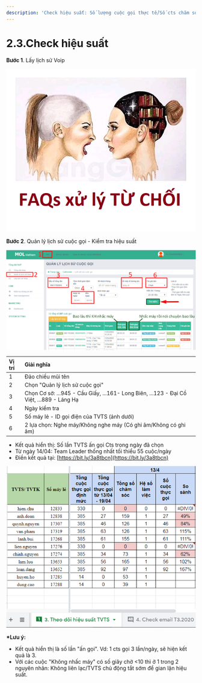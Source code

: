 ```yaml
---
description: 'Check hiệu suất: Số lượng cuộc gọi thực tế/Số cts chăm sóc.'
---
```


# 2.3.Check hiệu suất

**Bước 1**. Lấy lịch sử Voip 

![B&#x1B0;&#x1EDB;c 1. Ch&#x1EC9; l&#x1EA5;y &#x111;&#x1B0;&#x1EE3;c 1 ng&#xE0;y/1 l&#x1EA7;n](../../.gitbook/assets/1%20%281%29.png)

**Bước 2**. Quản lý lịch sử cuộc gọi - Kiểm tra hiệu suất

![](../../.gitbook/assets/2%20%281%29.png)

| Vị trí | Giải nghĩa |
| :--- | :--- |
| 1 | Đảo chiều mũi tên |
| 2 | Chọn "Quản lý lịch sử cuộc gọi" |
| 3 | Chọn Cơ sở: ...945 - Cầu Giấy, ...161- Long Biên,  ...123 - Đại Cồ Việt, ...889 - Láng Hạ |
| 4 | Ngày kiểm tra |
| 5 | Số máy lẻ - ID gọi điện của TVTS \(ảnh dưới\) |
| 6 | 2 lựa chọn: Nghe máy/Không nghe máy  \(Có ghi âm/Không có ghi âm\) |

* Kết quả hiển thị: Số lần TVTS ấn gọi Cts trong ngày đã chọn
* Từ ngày 14/04: Team Leader thống nhất tối thiểu 55 cuộc/ngày
* Điền kết quả tại: [https://bit.ly/3a8tbcn](https://bit.ly/3a8tbcn)

![](../../.gitbook/assets/3%20%282%29.png)

**\*Lưu ý:** 

* Kết quả hiển thị là số lần "ấn gọi". Vd: 1 cts gọi 3 lần/ngày, sẽ hiện kết quả là 3.
* Với các cuộc "Không nhấc máy" có số giây chờ &lt;10 thì ở 1 trong 2 nguyên nhân: Không liên lạc/TVTS chủ động tắt sớm để gian lận hiệu suất.

